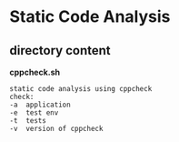 # Static Code Analysis

## directory content

**cppcheck.sh**
```
static code analysis using cppcheck
check:
-a  application
-e  test env
-t  tests
-v  version of cppcheck
```
